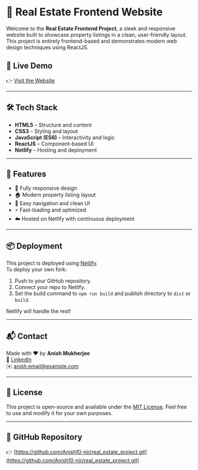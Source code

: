# 🏡 Real Estate Frontend Website

Welcome to the **Real Estate Frontend Project**, a sleek and responsive website built to showcase property listings in a clean, user-friendly layout. This project is entirely frontend-based and demonstrates modern web design techniques using ReactJS.

## 🚀 Live Demo

👉 [Visit the Website](https://estaterealanish.netlify.app)

---

## 🛠️ Tech Stack

- **HTML5** – Structure and content
- **CSS3** – Styling and layout
- **JavaScript (ES6)** – Interactivity and logic
- **ReactJS** – Component-based UI
- **Netlify** – Hosting and deployment

---

## 📸 Features

- 📱 Fully responsive design
- 🏠 Modern property listing layout
- 🧭 Easy navigation and clean UI
- ⚡ Fast-loading and optimized
- ☁️ Hosted on Netlify with continuous deployment

---

## 📦 Deployment

This project is deployed using [Netlify](https://www.netlify.com/).  
To deploy your own fork:

1. Push to your GitHub repository.
2. Connect your repo to Netlify.
3. Set the build command to `npm run build` and publish directory to `dist` or `build`.

Netlify will handle the rest!

---

## 📬 Contact

Made with ❤️ by **Anish Mukherjee**  
🔗 [LinkedIn](https://www.linkedin.com/in/anish-mukherjee/)  
✉️ anish.email@example.com

---

## 📄 License

This project is open-source and available under the [MIT License](https://opensource.org/licenses/MIT). Feel free to use and modify it for your own purposes.

---

## 🔗 GitHub Repository

👉 [https://github.com/Anish10-njr/real_estate_project.git](https://github.com/Anish10-njr/real_estate_project.git) 


